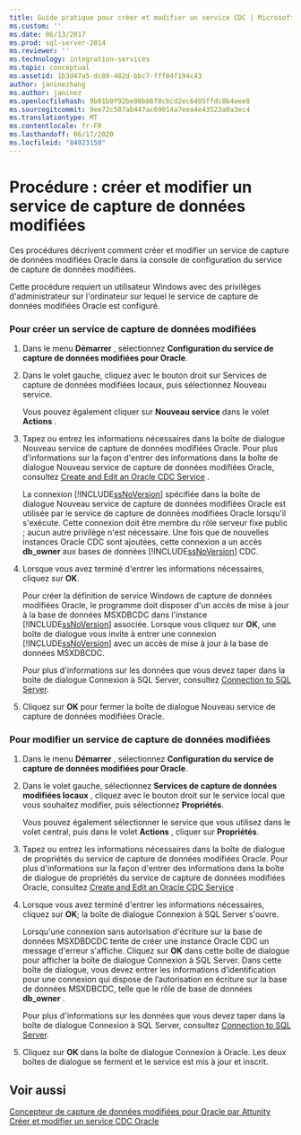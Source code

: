 ```yaml
---
title: Guide pratique pour créer et modifier un service CDC | Microsoft Docs
ms.custom: ''
ms.date: 06/13/2017
ms.prod: sql-server-2014
ms.reviewer: ''
ms.technology: integration-services
ms.topic: conceptual
ms.assetid: 1b3d47a5-dc89-482d-bbc7-fff04f194c43
author: janinezhang
ms.author: janinez
ms.openlocfilehash: 9b01b0f92be08b86f8cbcd2ec6405ffdc8b4eee8
ms.sourcegitcommit: 9ee72c507ab447ac69014a7eea4e43523a0a3ec4
ms.translationtype: MT
ms.contentlocale: fr-FR
ms.lasthandoff: 06/17/2020
ms.locfileid: "84923150"
---
```

# <a name="how-to-create-and-edit-a-cdc-service"></a>Procédure : créer et modifier un service de capture de données modifiées
  Ces procédures décrivent comment créer et modifier un service de capture de données modifiées Oracle dans la console de configuration du service de capture de données modifiées.  
  
 Cette procédure requiert un utilisateur Windows avec des privilèges d'administrateur sur l'ordinateur sur lequel le service de capture de données modifiées Oracle est configuré.  
  
### <a name="to-create-a-new-cdc-service"></a>Pour créer un service de capture de données modifiées  
  
1.  Dans le menu **Démarrer** , sélectionnez **Configuration du service de capture de données modifiées pour Oracle**.  
  
2.  Dans le volet gauche, cliquez avec le bouton droit sur Services de capture de données modifiées locaux, puis sélectionnez Nouveau service.  
  
     Vous pouvez également cliquer sur **Nouveau service** dans le volet **Actions** .  
  
3.  Tapez ou entrez les informations nécessaires dans la boîte de dialogue Nouveau service de capture de données modifiées Oracle. Pour plus d'informations sur la façon d'entrer des informations dans la boîte de dialogue Nouveau service de capture de données modifiées Oracle, consultez [Create and Edit an Oracle CDC Service](create-and-edit-an-oracle-cdc-service.md) .  
  
     La connexion [!INCLUDE[ssNoVersion](../../includes/ssnoversion-md.md)] spécifiée dans la boîte de dialogue Nouveau service de capture de données modifiées Oracle est utilisée par le service de capture de données modifiées Oracle lorsqu'il s'exécute. Cette connexion doit être membre du rôle serveur fixe public ; aucun autre privilège n'est nécessaire. Une fois que de nouvelles instances Oracle CDC sont ajoutées, cette connexion a un accès **db_owner** aux bases de données [!INCLUDE[ssNoVersion](../../includes/ssnoversion-md.md)] CDC.  
  
4.  Lorsque vous avez terminé d'entrer les informations nécessaires, cliquez sur **OK**.  
  
     Pour créer la définition de service Windows de capture de données modifiées Oracle, le programme doit disposer d'un accès de mise à jour à la base de données MSXDBCDC dans l'instance [!INCLUDE[ssNoVersion](../../includes/ssnoversion-md.md)] associée. Lorsque vous cliquez sur **OK**, une boîte de dialogue vous invite à entrer une connexion [!INCLUDE[ssNoVersion](../../includes/ssnoversion-md.md)] avec un accès de mise à jour à la base de données MSXDBCDC.  
  
     Pour plus d'informations sur les données que vous devez taper dans la boîte de dialogue Connexion à SQL Server, consultez [Connection to SQL Server](connection-to-sql-server.md).  
  
5.  Cliquez sur **OK** pour fermer la boîte de dialogue Nouveau service de capture de données modifiées Oracle.  
  
### <a name="to-edit-a-cdc-service"></a>Pour modifier un service de capture de données modifiées  
  
1.  Dans le menu **Démarrer** , sélectionnez **Configuration du service de capture de données modifiées pour Oracle**.  
  
2.  Dans le volet gauche, sélectionnez **Services de capture de données modifiées locaux** , cliquez avec le bouton droit sur le service local que vous souhaitez modifier, puis sélectionnez **Propriétés**.  
  
     Vous pouvez également sélectionner le service que vous utilisez dans le volet central, puis dans le volet **Actions** , cliquer sur **Propriétés**.  
  
3.  Tapez ou entrez les informations nécessaires dans la boîte de dialogue de propriétés du service de capture de données modifiées Oracle. Pour plus d'informations sur la façon d'entrer des informations dans la boîte de dialogue de propriétés du service de capture de données modifiées Oracle, consultez [Create and Edit an Oracle CDC Service](create-and-edit-an-oracle-cdc-service.md) .  
  
4.  Lorsque vous avez terminé d'entrer les informations nécessaires, cliquez sur **OK**; la boîte de dialogue Connexion à SQL Server s'ouvre.  
  
     Lorsqu'une connexion sans autorisation d'écriture sur la base de données MSXDBDCDC tente de créer une instance Oracle CDC un message d'erreur s'affiche. Cliquez sur **OK** dans cette boîte de dialogue pour afficher la boîte de dialogue Connexion à SQL Server. Dans cette boîte de dialogue, vous devez entrer les informations d’identification pour une connexion qui dispose de l’autorisation en écriture sur la base de données MSXDBCDC, telle que le rôle de base de données **db_owner** .  
  
     Pour plus d'informations sur les données que vous devez taper dans la boîte de dialogue Connexion à SQL Server, consultez [Connection to SQL Server](connection-to-sql-server.md).  
  
5.  Cliquez sur **OK** dans la boîte de dialogue Connexion à Oracle. Les deux boîtes de dialogue se ferment et le service est mis à jour et inscrit.  
  
## <a name="see-also"></a>Voir aussi  
 [Concepteur de capture de données modifiées pour Oracle par Attunity](change-data-capture-designer-for-oracle-by-attunity.md)   
 [Créer et modifier un service CDC Oracle](create-and-edit-an-oracle-cdc-service.md)  
  
  
